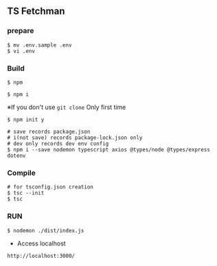 ## TS Fetchman

### prepare

```shell
$ mv .env.sample .env
$ vi .env
```

### Build

```shell
$ npm

$ npm i
```

※If you don't use `git clone` Only first time

```shell
$ npm init y

# save records package.json
# i(not save) records package-lock.json only
# dev only records dev env config
$ npm i --save nodemon typescript axios @types/node @types/express dotenv
```

### Compile

```shell
# for tsconfig.json creation
$ tsc --init
$ tsc
```

### RUN

```shell
$ nodemon ./dist/index.js
```

- Access localhost

```
http://localhost:3000/
```
